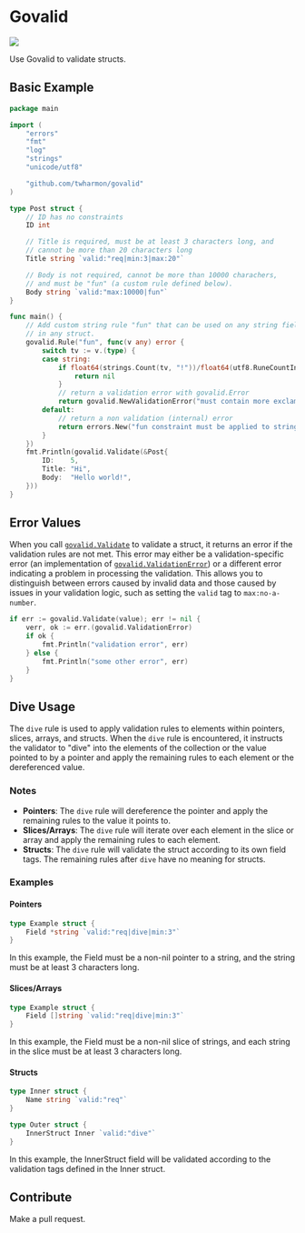 # Govalid

[![](https://goreportcard.com/badge/github.com/twharmon/govalid)](https://goreportcard.com/report/github.com/twharmon/govalid)

Use Govalid to validate structs.

## Basic Example
```go
package main

import (
	"errors"
	"fmt"
	"log"
	"strings"
	"unicode/utf8"

	"github.com/twharmon/govalid"
)

type Post struct {
	// ID has no constraints
	ID int

	// Title is required, must be at least 3 characters long, and
	// cannot be more than 20 characters long
	Title string `valid:"req|min:3|max:20"`

	// Body is not required, cannot be more than 10000 charachers,
	// and must be "fun" (a custom rule defined below).
	Body string `valid:"max:10000|fun"`
}

func main() {
	// Add custom string rule "fun" that can be used on any string field
	// in any struct.
	govalid.Rule("fun", func(v any) error {
		switch tv := v.(type) {
		case string:
			if float64(strings.Count(tv, "!"))/float64(utf8.RuneCountInString(tv)) > 0.001 {
				return nil
			}
			// return a validation error with govalid.Error
			return govalid.NewValidationError("must contain more exclamation marks")
		default:
			// return a non validation (internal) error
			return errors.New("fun constraint must be applied to string only")
		}
	})
	fmt.Println(govalid.Validate(&Post{
		ID:    5,
		Title: "Hi",
		Body:  "Hello world!",
	}))
}
```

## Error Values
When you call [`govalid.Validate`](govalid.go#L12) to validate a struct, it returns an error if the validation rules are not met. This error may either be a validation-specific error (an implementation of [`govalid.ValidationError`](error.go)) or a different error indicating a problem in processing the validation. This allows you to distinguish between errors caused by invalid data and those caused by issues in your validation logic, such as setting the `valid` tag to `max:no-a-number`.

```go
if err := govalid.Validate(value); err != nil {
	verr, ok := err.(govalid.ValidationError)
	if ok {
		fmt.Println("validation error", err)
	} else {
		fmt.Println("some other error", err)
	}
}
```

## Dive Usage
The `dive` rule is used to apply validation rules to elements within pointers, slices, arrays, and structs. When the `dive` rule is encountered, it instructs the validator to "dive" into the elements of the collection or the value pointed to by a pointer and apply the remaining rules to each element or the dereferenced value.

### Notes
- **Pointers**: The `dive` rule will dereference the pointer and apply the remaining rules to the value it points to.
- **Slices/Arrays**: The `dive` rule will iterate over each element in the slice or array and apply the remaining rules to each element.
- **Structs**: The `dive` rule will validate the struct according to its own field tags. The remaining rules after `dive` have no meaning for structs.

### Examples

#### Pointers

```go
type Example struct {
    Field *string `valid:"req|dive|min:3"`
}
```
In this example, the Field must be a non-nil pointer to a string, and the string must be at least 3 characters long.

#### Slices/Arrays
```go
type Example struct {
    Field []string `valid:"req|dive|min:3"`
}
```
In this example, the Field must be a non-nil slice of strings, and each string in the slice must be at least 3 characters long.

#### Structs
```go
type Inner struct {
    Name string `valid:"req"`
}

type Outer struct {
    InnerStruct Inner `valid:"dive"`
}
```
In this example, the InnerStruct field will be validated according to the validation tags defined in the Inner struct.


## Contribute

Make a pull request.
